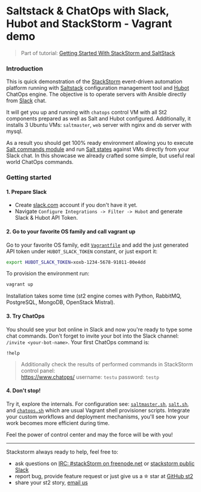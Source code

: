 Saltstack & ChatOps with Slack, Hubot and StackStorm - Vagrant demo
===========
> Part of tutorial: [Getting Started With StackStorm and SaltStack](https://stackstorm.com/2015/07/29/getting-started-with-stackstorm-and-saltstack/)

### Introduction
This is quick demonstration of the [StackStorm](http://stackstorm.com/) event-driven automation platform running with [Saltstack](http://saltstack.com/) configuration management tool and [Hubot](https://hubot.github.com/) ChatOps engine. The objective is to operate servers with Ansible directly from [Slack](http://slack.com/) chat.

It will get you up and running with `chatops` control VM with all St2 components prepared as well as Salt and Hubot configured.
Additionally, it installs 3 Ubuntu VMs: `saltmaster`, `web` server with nginx and `db` server with mysql.

As a result you should get 100% ready environment allowing you to execute [Salt commands module](https://docs.saltstack.com/en/latest/topics/tutorials/starting_states.html) and run [Salt states](http://docs.ansible.com/playbooks.html) against VMs directly from your Slack chat. In this showcase we already crafted some simple, but useful real world ChatOps commands.

### Getting started

#### 1. Prepare Slack
* Create [slack.com](http://slack.com/) account if you don't have it yet.
* Navigate `Configure Integrations -> Filter -> Hubot` and generate Slack & Hubot API Token.

#### 2. Go to your favorite OS family and call vagrant up
Go to your favorite OS family, edit [`Vagrantfile`](Vagrantfile#L5) and add the just generated API token under `HUBOT_SLACK_TOKEN` constant, or just export it:
```sh
export HUBOT_SLACK_TOKEN=xoxb-1234-5678-91011-00e4dd
```

To provision the environment run:
```sh
vagrant up
```
Installation takes some time (st2 engine comes with Python, RabbitMQ, PostgreSQL, MongoDB, OpenStack Mistral).

#### 3. Try ChatOps
You should see your bot online in Slack and now you're ready to type some chat commands. Don't forget to invite your bot into the Slack channel: `/invite <your-bot-name>`. Your first ChatOps command is: 
```
!help
```

> Additionally check the results of performed commands in StackStorm control panel:  
https://www.chatops/
username: `testu`
password: `testp`

#### 4. Don't stop!
Try it, explore the internals. For configuration see: [`saltmaster.sh`](saltmaster.sh), [`salt.sh`](salt.sh), and [`chatops.sh`](chatops.sh) which are usual Vagrant shell provisioner scripts.
Integrate your custom workflows and deployment mechanisms, you'll see how your work becomes more efficient during time.

Feel the power of control center and may the force will be with you!

----
Stackstorm always ready to help, feel free to:
* ask questions on [IRC: #stackStorm on freenode.net](http://webchat.freenode.net/?channels=stackstorm) or [stackstorm public Slack](https://stackstorm.typeform.com/to/K76GRP)
* report bug, provide feature request or just give us a ✮ star at [GitHub st2](https://github.com/StackStorm/st2)
* share your st2 story, [email us](mailto:support@stackstorm.com)
